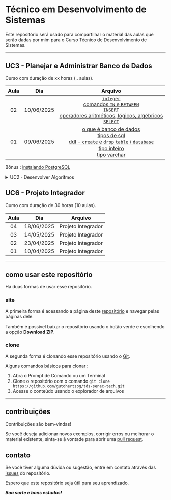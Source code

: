 # Técnico em Desenvolvimento de Sistemas
Este repositório será usado para compartilhar o material das aulas que serão dadas por mim para o Curso Técnico de Desenvolvimento de Sistemas.

---

## UC3 - Planejar e Administrar Banco de Dados
Curso com duração de xx horas (.. aulas).

| Aula | Dia | Arquivo |
| :----: | :----: | :----: |
| 02 | 10/06/2025 | [`integer`](uc3-planejar-administrar-banco-dados/data-type-numeric.md)<br>[comandos `IN` e `BETWEEN`](uc3-planejar-administrar-banco-dados/funcoes-e-comandos.md#in)<br>[`INSERT`](uc3-planejar-administrar-banco-dados/data-manipulation-language-dml.md#insert)<br>[operadores aritméticos, lógicos, algébricos](uc3-planejar-administrar-banco-dados/operacoes.md)<br>[`SELECT`](uc3-planejar-administrar-banco-dados/data-query-language-dql.md#select) |
| 01 | 09/06/2025 | [o que é banco de dados](uc3-planejar-administrar-banco-dados/o-que-eh-bd.md)<br>[tipos de sql](uc3-planejar-administrar-banco-dados/tipos-sql.md)<br>[ddl - `create` e `drop` `table` / `database`](uc3-planejar-administrar-banco-dados/data-definition-language-ddl.md)<br>[tipo inteiro](uc3-planejar-administrar-banco-dados/tipos.md#integer)<br>[tipo varchar](uc3-planejar-administrar-banco-dados/tipos.md#varchar) |

Bônus : [instalando PostgreSQL](uc3-planejar-administrar-banco-dados/instalando-postgresql.md)

<details>
<summary>UC2 - Desenvolver Algoritmos</summary>

## UC2 - Desenvolver Algoritmos
Curso com duração de 96 horas (32 aulas).

| Aula | Dia | Arquivo |
| :----: | :----: | :----: |
| 32 | 05/06/2025 | [tkinter](uc2-desenvolver-algoritmos/2.python/tkinter.md) |
| 31 | 04/06/2025 | [web scraping](uc2-desenvolver-algoritmos/2.python/web-scraping.md) |
| 30 | 03/06/2025 | [agenda](uc2-desenvolver-algoritmos/2.python/agenda/)<br>[json](uc2-desenvolver-algoritmos/2.python/javascript-object-notation.md)<br>[módulo `json`](uc2-desenvolver-algoritmos/2.python/modulos.md#módulo-json) |
| 29 | 02/06/2025 | [`*args` e `**kwargs` nas funções](uc2-desenvolver-algoritmos/2.python/funcoes.md#empacotamento-e-desempacotamento-nas-funções)<br>[`enumerate`](uc2-desenvolver-algoritmos/2.python/built-in-funcoes.md#enumerate)|
| 28 | 29/05/2025 | [arquivos](uc2-desenvolver-algoritmos/2.python/arquivos.md)<br>[avaliação - etapa 9](uc2-desenvolver-algoritmos/avaliacao.md#etapa-9-converter-para-python) |
| 27 | 28/05/2025 | comandos [`import-from-as`](uc2-desenvolver-algoritmos/2.python/comandos-import-from-as.md)<br>[variável `__name__`](uc2-desenvolver-algoritmos/2.python/modulos.md#variável-__name__)<br>[compreensão de listas](uc2-desenvolver-algoritmos/2.python/compreensao-listas.md)<br>[operador ternário](uc2-desenvolver-algoritmos/2.python/operador-ternario.md)<br>[recursão](uc2-desenvolver-algoritmos/2.python/funcoes.md#recursão) |
| 26 | 27/05/2025 | funções [`type`](uc2-desenvolver-algoritmos/2.python/built-in-funcoes.md#type), [`isinstance`](uc2-desenvolver-algoritmos/2.python/built-in-funcoes.md#isinstance) e [`zip`](uc2-desenvolver-algoritmos/2.python/built-in-funcoes.md#zip)<br>[empacotamento e desempacotamento](uc2-desenvolver-algoritmos/2.python/empac-desempac.md)<br>[tipo `set`](uc2-desenvolver-algoritmos/2.python/tipo-set.md) |
| 25 | 26/05/2025 | [formatando strings](uc2-desenvolver-algoritmos/2.python/formantando-strings.md)<br>[funções](uc2-desenvolver-algoritmos/2.python/funcoes.md) |
| 24 | 23/05/2025 | [`else` no `for` e `while`](uc2-desenvolver-algoritmos/2.python/estruturas-repeticao.md#else-em-loops)<br>[tratamento de erros](uc2-desenvolver-algoritmos/2.python/tratamento-erros.md)<br>[avaliação - etapa 8](uc2-desenvolver-algoritmos/avaliacao.md#etapa-8-dígito-2) |
| 23 | 22/05/2025 | [tipo `tuple`](uc2-desenvolver-algoritmos/2.python/tipo-tuple.md)<br>[tipo `dictionary`](uc2-desenvolver-algoritmos/2.python/tipo-dictionary.md) |
| 22 | 21/05/2025 | [comando `for`](uc2-desenvolver-algoritmos/2.python/estruturas-repeticao.md#comando-for)<br>[`for` vs `while`](uc2-desenvolver-algoritmos/2.python/estruturas-repeticao.md#for-vs-while)<br>[comando `break`](uc2-desenvolver-algoritmos/2.python/built-in-comandos.md#break)<br>[comando `continue`](uc2-desenvolver-algoritmos/2.python/built-in-comandos.md#continue)<br>[comando `pass`](uc2-desenvolver-algoritmos/2.python/built-in-comandos.md#pass) |
| 21 | 20/05/2025 | [módulo `time`](uc2-desenvolver-algoritmos/2.python/modulos.md#módulo-time)<br>[tipo `string`](uc2-desenvolver-algoritmos/2.python/tipo-string.md)<br>[módulo `string`](uc2-desenvolver-algoritmos/2.python/modulos.md#módulo-string) |
| 20 | 19/05/2025 | [módulo `random`](uc2-desenvolver-algoritmos/2.python/modulos.md#módulo-random)<br>[comando `in`](uc2-desenvolver-algoritmos/2.python/built-in-comandos.md#in)<br>[métodos `list`](uc2-desenvolver-algoritmos/2.python/tipo-list.md#métodos-da-lista) |
| 19 | 16/05/2025 | [tipo `list`](uc2-desenvolver-algoritmos/2.python/tipo-list.md)<br>[funcao `print`](uc2-desenvolver-algoritmos/2.python/built-in-funcoes.md#print)<br>[funcao `len`](uc2-desenvolver-algoritmos/2.python/built-in-funcoes.md#len)<br>[funcao `input`](uc2-desenvolver-algoritmos/2.python/built-in-funcoes.md#input)<br>[funcao `range`](uc2-desenvolver-algoritmos/2.python/built-in-funcoes.md#range)<br>[comando `while`](uc2-desenvolver-algoritmos/2.python/estruturas-repeticao.md#while)<br>[avaliação - etapa 7](uc2-desenvolver-algoritmos/avaliacao.md#etapa-7-dígito-1) |
| 18 | 15/05/2025 | [tipos primitivos](uc2-desenvolver-algoritmos/2.python/tipos-primitivos.md)<br>[cast](uc2-desenvolver-algoritmos/2.python/cast.md)<br>[condicional if-elif-else](uc2-desenvolver-algoritmos/2.python/if-elif-else.md) |
| 17 | 13/05/2025 | [instalando Python](uc2-desenvolver-algoritmos/2.python/instalando-python.md)<br>[instalando VS Code](uc2-desenvolver-algoritmos/2.python/instalando-vscode.md) |
| 16 | 12/05/2025 | [escopo de variáveis](uc2-desenvolver-algoritmos/escopo-de-variavel.md)<br>[Portugol vs Python](uc2-desenvolver-algoritmos/2.python/potugol-vs-python.md)<br>[avaliação - etapa 6](uc2-desenvolver-algoritmos/avaliacao.md#etapa-6-validando-entrada) |
| 15 | 09/05/2025 | [tipo `vazio`](uc2-desenvolver-algoritmos/1.portugol/tipos.md#tipo-vazio)<br>[funções](uc2-desenvolver-algoritmos/1.portugol/funcoes.md) |
| 14 | 08/05/2025 | [matriz](uc2-desenvolver-algoritmos/1.portugol/vetores-matrizes.md#matrizes)<br>[avaliação - etapa 5](uc2-desenvolver-algoritmos/avaliacao.md#etapa-5-entrando-texto) |
| 13 | 07/05/2025 | [exercícios vetores](uc2-desenvolver-algoritmos/1.portugol/vetores-matrizes.md#exercícios---vetor) |
| 12 | 06/05/2025 | [vetores](uc2-desenvolver-algoritmos/1.portugol/vetores-matrizes.md#vetores) |
| 11 | 05/05/2025 | [biblioteca `Texto`](uc2-desenvolver-algoritmos/1.portugol/bibliotecas.md#biblioteca-texto)<br>[biblioteca `Tipo`](uc2-desenvolver-algoritmos/1.portugol/bibliotecas.md#biblioteca-tipos)<br>[avaliação - etapa 4](uc2-desenvolver-algoritmos/avaliacao.md#etapa-4-validando-positivos) |
| 10 | 02/04/2025 | [comando `para`](uc2-desenvolver-algoritmos/1.portugol/lacos-repeticao.md#comando-para)<br>[avaliação - etapa 3](uc2-desenvolver-algoritmos/avaliacao.md#etapa-3-entrada-de-dados) |
| 09 | 30/04/2025 | [comando `faca-enquanto`](uc2-desenvolver-algoritmos/1.portugol/lacos-repeticao.md#comando-faca-enquanto)<br>[biblioteca](uc2-desenvolver-algoritmos/1.portugol/bibliotecas.md)<br>[biblioteca Util - sorteia](uc2-desenvolver-algoritmos/1.portugol/bibliotecas.md#biblioteca-util)<br>[avaliação - etapa 2](uc2-desenvolver-algoritmos/avaliacao.md#etapa-2-uso-de-variáveis) |
| 08 | 29/04/2025 | [comando `enquanto`](uc2-desenvolver-algoritmos/1.portugol/lacos-repeticao.md#comando-enquanto) |
| 07 | 28/04/2025 | [operadores lógicos](uc2-desenvolver-algoritmos/1.portugol/operadores-logicos.md)<br>[`e`](uc2-desenvolver-algoritmos/1.portugol/operadores-logicos.md#operador-e) [`ou`](uc2-desenvolver-algoritmos/1.portugol/operadores-logicos.md#operador-ou) [`nao`](uc2-desenvolver-algoritmos/1.portugol/operadores-logicos.md#operador-nao)<br>[avaliação - etapa 1](uc2-desenvolver-algoritmos/avaliacao.md)<br>[git](uc2-desenvolver-algoritmos/git.md)<br>[github](uc2-desenvolver-algoritmos/git.md#github) |
| 06 | 24/04/2025 | [comando `escolha-caso`](uc2-desenvolver-algoritmos/1.portugol/desvios-condicionais.md#comando-escolha-caso)<br>[constantes](uc2-desenvolver-algoritmos/1.portugol/variaveis-constantes.md#declaração-de-constantes) |
| 05 | 22/04/2025 | [comando `senao`](uc2-desenvolver-algoritmos/1.portugol/desvios-condicionais.md#comando-se-senao)<br>[comando `se senao`](uc2-desenvolver-algoritmos/1.portugol/desvios-condicionais.md#comando-se-senao-se) |
| 04 | 17/04/2025 | [comando `se`](uc2-desenvolver-algoritmos/1.portugol/desvios-condicionais.md#se)<br>[tipo `lógico`](uc2-desenvolver-algoritmos/1.portugol/tipos.md#tipo-logico)<br>[operadores relacionais](uc2-desenvolver-algoritmos/1.portugol/operadores-relacionais.md)<br>[operador `módulo` `%`](uc2-desenvolver-algoritmos/1.portugol/operadores-aritmeticos.md#operação-de-módulo) |
| 03 | 16/04/2025 | [resolução de exercícios](uc2-desenvolver-algoritmos/1.portugol/tipos.md#exercícios-completos)<br>[função `limpa`](uc2-desenvolver-algoritmos/1.portugol/entrada-saida.md#limpa) |
| 02 | 15/04/2025 | [tipo `caracter`](uc2-desenvolver-algoritmos/1.portugol/tipos.md#tipo-caracter)<br>[tipo `cadeia`](uc2-desenvolver-algoritmos/1.portugol/tipos.md#tipo-cadeia)<br>[operadores aritméticos](uc2-desenvolver-algoritmos/1.portugol/operadores-aritmeticos.md)<br>[`+`](uc2-desenvolver-algoritmos/1.portugol/operadores-aritmeticos.md#operação-de-adição) [`-`](uc2-desenvolver-algoritmos/1.portugol/operadores-aritmeticos.md#operação-de-subtração) [`*`](uc2-desenvolver-algoritmos/1.portugol/operadores-aritmeticos.md#operação-de-multiplicação) [`/`](uc2-desenvolver-algoritmos/1.portugol/operadores-aritmeticos.md#operação-de-divisão)<br>[função `leia`](uc2-desenvolver-algoritmos/1.portugol/entrada-saida.md#leia) |
| 01 | 14/04/2025 | [linguagem portugol](uc2-desenvolver-algoritmos/1.portugol/linguagem-portugol.md)<br>[tipo `inteiro`](uc2-desenvolver-algoritmos/1.portugol/tipos.md#tipo-inteiro)<br>[variáveis](uc2-desenvolver-algoritmos/1.portugol/variaveis-constantes.md#declaração-de-variáveis)<br>[atribuições](uc2-desenvolver-algoritmos/1.portugol/variaveis-constantes.md#atribuicoes)<br>[função `escreva`](uc2-desenvolver-algoritmos/1.portugol/entrada-saida.md#escreva)<br>[tipo `real`](uc2-desenvolver-algoritmos/1.portugol/tipos.md#tipo-real) |

</details>

## UC6 - Projeto Integrador
Curso com duração de 30 horas (10 aulas).

| Aula | Dia | Arquivo |
| :----: | :----: | :----: |
| 04 | 18/06/2025 | Projeto Integrador |
| 03 | 14/05/2025 | Projeto Integrador |
| 02 | 23/04/2025 | Projeto Integrador |
| 01 | 10/04/2025 | Projeto Integrador |

---

## como usar este repositório
Há duas formas de usar esse repositório.

### site
A primeira forma é acessando a página deste [repositório](https://github.com/gutohertzog/tds-senac-tech) e navegar pelas páginas dele.

Também é possível baixar o repositório usando o botão verde e escolhendo a opção **Download ZIP**.

### clone
A segunda forma é clonando esse repositório usando o [Git](https://git-scm.com/).

Alguns comandos básicos para clonar :

1. Abra o Prompt de Comando ou um Terminal
1. Clone o repositório com o comando `git clone https://github.com/gutohertzog/tds-senac-tech.git`
1. Acesse o conteúdo usando o explorador de arquivos

---

## contribuições
Contribuições são bem-vindas!

Se você deseja adicionar novos exemplos, corrigir erros ou melhorar o material existente, sinta-se à vontade para abrir uma [pull request](https://docs.github.com/pt/pull-requests/collaborating-with-pull-requests/proposing-changes-to-your-work-with-pull-requests/about-pull-requests).

## contato
Se você tiver alguma dúvida ou sugestão, entre em contato através das [issues](https://docs.github.com/pt/issues/tracking-your-work-with-issues/using-issues/creating-an-issue) do repositório.

Espero que este repositório seja útil para seu aprendizado.

***Boa sorte e bons estudos!***
